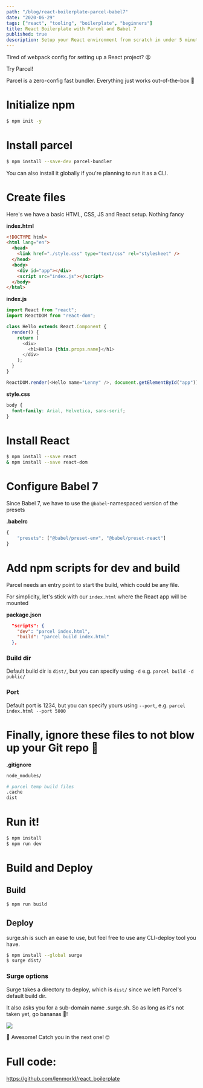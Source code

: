 ```yaml
---
path: "/blog/react-boilerplate-parcel-babel7"
date: "2020-06-29"
tags: ["react", "tooling", "boilerplate", "beginners"]
title: React Boilerplate with Parcel and Babel 7
published: true
description: Setup your React environment from scratch in under 5 minutes!
---
```


Tired of webpack config for setting up a React project? 😫

Try Parcel!

Parcel is a zero-config fast bundler.
Everything just works out-of-the-box 🎉

# Initialize npm

```bash
$ npm init -y
```

# Install parcel

```bash
$ npm install --save-dev parcel-bundler
```

You can also install it globally if you're planning to run it as a CLI.

# Create files

Here's we have a basic HTML, CSS, JS and React setup.
Nothing fancy

**index.html**

```html
<!DOCTYPE html>
<html lang="en">
  <head>
    <link href="./style.css" type="text/css" rel="stylesheet" />
  </head>
  <body>
    <div id="app"></div>
    <script src="index.js"></script>
  </body>
</html>
```

**index.js**

```js
import React from "react";
import ReactDOM from "react-dom";

class Hello extends React.Component {
  render() {
    return (
      <div>
        <h1>Hello {this.props.name}</h1>
      </div>
    );
  }
}

ReactDOM.render(<Hello name="Lenny" />, document.getElementById("app"));
```

**style.css**

```css
body {
  font-family: Arial, Helvetica, sans-serif;
}
```

# Install React

```bash
$ npm install --save react
& npm install --save react-dom
```

# Configure Babel 7

Since Babel 7, we have to use the `@babel`-namespaced version of the presets

**.babelrc**

```js
{
	"presets": ["@babel/preset-env", "@babel/preset-react"]
}
```

# Add npm scripts for dev and build

Parcel needs an entry point to start the build, which could be any file.

For simplicity, let's stick with our `index.html` where the React app will be mounted

**package.json**

```json
  "scripts": {
    "dev": "parcel index.html",
    "build": "parcel build index.html"
  },
```

### Build dir

Default build dir is `dist/`, but you can specify using `-d` e.g. `parcel build -d public/`

### Port

Default port is 1234, but you can specify yours using
`--port`, e.g. `parcel index.html --port 5000`

# Finally, ignore these files to not blow up your Git repo 🧨

**.gitignore**

```bash
node_modules/

# parcel temp build files
.cache
dist
```

# Run it!

```bash
$ npm install
$ npm run dev
```

# Build and Deploy

## Build

```bash
$ npm run build
```

## Deploy

surge.sh is such an ease to use, but feel free to use any CLI-deploy tool you have.

```bash
$ npm install --global surge
$ surge dist/
```

### Surge options

Surge takes a directory to deploy, which is `dist/` since we left Parcel's default build dir.

It also asks you for a sub-domain name <yourname>.surge.sh.
So as long as it's not taken yet, go bananas 🤗!

![](https://res.cloudinary.com/dvfhgkkpe/image/upload/v1593476845/lennythedev/react-biolerplate-sample.png)

🙌 Awesome! Catch you in the next one! 🤓

# Full code:

https://github.com/lenmorld/react_boilerplate
